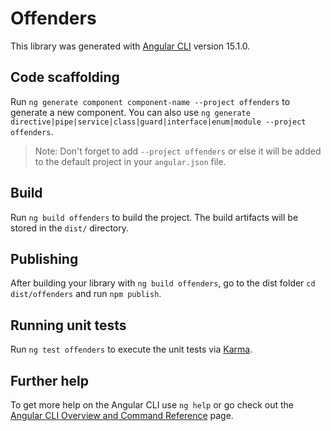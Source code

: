 # Offenders

This library was generated with [Angular CLI](https://github.com/angular/angular-cli) version 15.1.0.

## Code scaffolding

Run `ng generate component component-name --project offenders` to generate a new component. You can also use `ng generate directive|pipe|service|class|guard|interface|enum|module --project offenders`.
> Note: Don't forget to add `--project offenders` or else it will be added to the default project in your `angular.json` file. 

## Build

Run `ng build offenders` to build the project. The build artifacts will be stored in the `dist/` directory.

## Publishing

After building your library with `ng build offenders`, go to the dist folder `cd dist/offenders` and run `npm publish`.

## Running unit tests

Run `ng test offenders` to execute the unit tests via [Karma](https://karma-runner.github.io).

## Further help

To get more help on the Angular CLI use `ng help` or go check out the [Angular CLI Overview and Command Reference](https://angular.io/cli) page.
